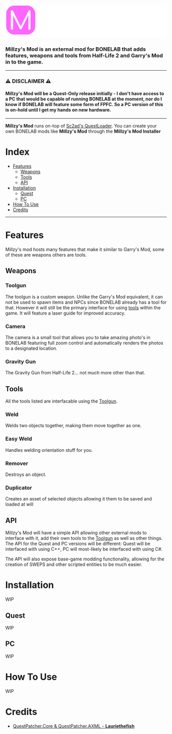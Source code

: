 ![](https://github.com/MillzyDev/MillzysMod/raw/main/resources/MM-full-small-cropped.png)
-----
### Millzy's Mod is an external mod for BONELAB that adds features, weapons and tools from Half-Life 2 and Garry's Mod in to the game.
-----
### ⚠️ DISCLAIMER ⚠️
#### Millzy's Mod will be a Quest-Only release initially - I don't have access to a PC that would be capable of running BONELAB at the moment, nor do I know if BONELAB will feature some form of FPFC. So a PC version of this is on-hold until I get my hands on new hardware.
-----

**Millzy's Mod** runs on-top of [Sc2ad's QuestLoader](https://github.com/sc2ad/QuestLoader). You can create your own BONELAB mods like **Millzy's Mod** through the **Millzy's Mod Installer**

# Index
- [Features](#features)
  - [Weapons](#weapons)
  - [Tools](#tools)
  - [API](#api)
- [Installation](#installation)
  - [Quest](#quest)
  - [PC](#pc)
- [How To Use](#how-to-use)
- [Credits](#credits)

-----

# Features
Millzy's mod hosts many features that make it similar to Garry's Mod, some of these are weapons others are tools.

## Weapons

### Toolgun
The toolgun is a custom weapon. Unlike the Garry's Mod equivalent, it can not be used to spawn items and NPCs since BONELAB already has a tool for that. However it will still be the primary interface for using [tools](#tools) within the game. It will feature a laser guide for improved accuracy.

### Camera
The camera is a small tool that allows you to take amazing photo's in BONELAB featuring full zoom control and automatically renders the photos to a designated location.

### Gravity Gun
The Gravity Gun from Half-Life 2... not much more other than that.

## Tools
All the tools listed are interfacable using the [Toolgun](#toolgun).

### Weld
Welds two objects together, making them move together as one.

### Easy Weld
Handles welding orientation stuff for you.

### Remover
Destroys an object.

### Duplicator
Creates an asset of selected objects allowing it them to be saved and loaded at will

## API
Millzy's Mod will have a simple API allowing other external mods to interface with it, add their own tools to the [Toolgun](#toolgun) as well as other things. The API for the Quest and PC versions will be different: Quest will be interfaced with using C++, PC will most-likely be interfaced with using C#.

The API will also expose base-game modding functionality, allowing for the creation of SWEPS and other scripted entities to be much easier.

# Installation
WIP
## Quest
WIP
## PC
WIP

# How To Use
WIP

# Credits
- [QuestPatcher.Core & QuestPatcher.AXML - **Lauriethefish**](https://github.com/Lauriethefish/QuestPatcher)
